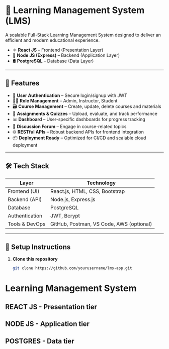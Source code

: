 # 📘 Learning Management System (LMS)

A scalable Full-Stack Learning Management System designed to deliver an efficient and modern educational experience. 
- ⚛️ **React JS** – Frontend (Presentation Layer)
- 🔁 **Node JS (Express)** – Backend (Application Layer)
- 🛢️ **PostgreSQL** – Database (Data Layer)

---

## 🚀 Features

- 🔐 **User Authentication** – Secure login/signup with JWT
- 🧑‍🏫 **Role Management** – Admin, Instructor, Student
- 🗃️ **Course Management** – Create, update, delete courses and materials
- 📝 **Assignments & Quizzes** – Upload, evaluate, and track performance
- 📊 **Dashboard** – User-specific dashboards for progress tracking
- 💬 **Discussion Forum** – Engage in course-related topics
- 🌐 **RESTful APIs** – Robust backend APIs for frontend integration
- 📦 **Deployment Ready** – Optimized for CI/CD and scalable cloud deployment

---

## 🛠️ Tech Stack

| Layer             | Technology         |
|------------------|--------------------|
| Frontend (UI)    | React.js, HTML, CSS, Bootstrap |
| Backend (API)    | Node.js, Express.js |
| Database         | PostgreSQL         |
| Authentication   | JWT, Bcrypt         |
| Tools & DevOps   | GitHub, Postman, VS Code, AWS (optional) |

---

## 🔧 Setup Instructions

1. **Clone this repository**
   ```bash
   git clone https://github.com/yourusername/lms-app.git
# Learning Management System

## REACT JS - Presentation tier
## NODE JS - Application tier
## POSTGRES - Data tier
